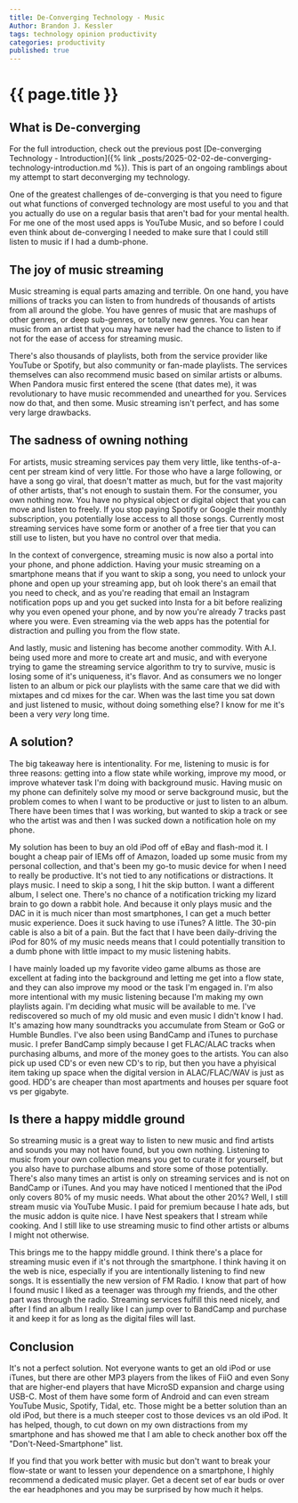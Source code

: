 ```yaml
---
title: De-Converging Technology - Music
Author: Brandon J. Kessler
tags: technology opinion productivity
categories: productivity
published: true
---
```


<h1>{{ page.title }}</h1>

<h2>What is De-converging</h2>
For the full introduction, check out the previous post [De-converging Technology - Introduction]({% link _posts/2025-02-02-de-converging-technology-introduction.md %}). This is part of an ongoing ramblings about my attempt to start deconverging my technology.


One of the greatest challenges of de-converging is that you need to figure out what functions of converged technology are most useful to you and that you actually do use on a regular basis that aren't bad for your mental health. For me one of the most used apps is YouTube Music, and so before I could even think about de-converging I needed to make sure that I could still listen to music if I had a dumb-phone.
<!--more-->

## The joy of music streaming
Music streaming is equal parts amazing and terrible. On one hand, you have millions of tracks you can listen to from hundreds of thousands of artists from all around the globe. You have genres of music that are mashups of other genres, or deep sub-genres, or totally new genres. You can hear music from an artist that you may have never had the chance to listen to if not for the ease of access for streaming music.

There's also thousands of playlists, both from the service provider like YouTube or Spotify, but also community or fan-made playlists. The services themselves can also recommend music based on similar artists or albums. When Pandora music first entered the scene (that dates me), it was revolutionary to have music recommended and unearthed for you. Services now do that, and then some. Music streaming isn't perfect, and has some very large drawbacks.

## The sadness of owning nothing
For artists, music streaming services pay them very little, like tenths-of-a-cent per stream kind of very little. For those who have a large following, or have a song go viral, that doesn't matter as much, but for the vast majority of other artists, that's not enough to sustain them. For the consumer, you own nothing now. You have no physical object or digital object that you can move and listen to freely. If you stop paying Spotify or Google their monthly subscription, you potentially lose access to all those songs. Currently most streaming services have some form or another of a free tier that you can still use to listen, but you have no control over that media.

In the context of convergence, streaming music is now also a portal into your phone, and phone addiction. Having your music streaming on a smartphone means that if you want to skip a song, you need to unlock your phone and open up your streaming app, but oh look there's an email that you need to check, and as you're reading that email an Instagram notification pops up and you get sucked into Insta for a bit before realizing why you even opened your phone, and by now you're already 7 tracks past where you were. Even streaming via the web apps has the potential for distraction and pulling you from the flow state.

And lastly, music and listening has become another commodity. With A.I. being used more and more to create art and music, and with everyone trying to game the streaming service algorithm to try to survive, music is losing some of it's uniqueness, it's flavor. And as consumers we no longer listen to an album or pick our playlists with the same care that we did with mixtapes and cd mixes for the car. When was the last time you sat down and just listened to music, without doing something else? I know for me it's been a very _very_ long time.

## A solution?
The big takeaway here is intentionality. For me, listening to music is for three reasons: getting into a flow state while working, improve my mood, or improve whatever task I'm doing with background music. Having music on my phone can definitely solve my mood or serve background music, but the problem comes to when I want to be productive or just to listen to an album. There have been times that I was working, but wanted to skip a track or see who the artist was and then I was sucked down a notification hole on my phone.

My solution has been to buy an old iPod off of eBay and flash-mod it. I bought a cheap pair of IEMs off of Amazon, loaded up some music from my personal collection, and that's been my go-to music device for when I need to really be productive. It's not tied to any notifications or distractions. It plays music. I need to skip a song, I hit the skip button. I want a different album, I select one. There's no chance of a notification tricking my lizard brain to go down a rabbit hole. And because it only plays music and the DAC in it is much nicer than most smartphones, I can get a much better music experience. Does it suck having to use iTunes? A little. The 30-pin cable is also a bit of a pain. But the fact that I have been daily-driving the iPod for 80% of my music needs means that I could potentially transition to a dumb phone with little impact to my music listening habits.

I have mainly loaded up my favorite video game albums as those are excellent at fading into the background and letting me get into a flow state, and they can also improve my mood or the task I'm engaged in. I'm also more intentional with my music listening because I'm making my own playlists again. I'm deciding what music will be available to me. I've rediscovered so much of my old music and even music I didn't know I had. It's amazing how many soundtracks you accumulate from Steam or GoG or Humble Bundles. I've also been using BandCamp and iTunes to purchase music. I prefer BandCamp simply because I get FLAC/ALAC tracks when purchasing albums, and more of the money goes to the artists. You can also pick up used CD's or even new CD's to rip, but then you have a phyisical item taking up space when the digital version in ALAC/FLAC/WAV is just as good. HDD's are cheaper than most apartments and houses per square foot vs per gigabyte.

## Is there a happy middle ground
So streaming music is a great way to listen to new music and find artists and sounds you may not have found, but you own nothing. Listening to music from your own collection means you get to curate it for yourself, but you also have to purchase albums and store some of those potentially. There's also many times an artist is only on streaming services and is not on BandCamp or iTunes. And you may have noticed I mentioned that the iPod only covers 80% of my music needs. What about the other 20%? Well, I still stream music via YouTube Music. I paid for premium because I hate ads, but the music addon is quite nice. I have Nest speakers that I stream while cooking. And I still like to use streaming music to find other artists or albums I might not otherwise.

This brings me to the happy middle ground. I think there's a place for streaming music even if it's not through the smartphone. I think having it on the web is nice, especially if you are intentionally listening to find new songs. It is essentially the new version of FM Radio. I know that part of how I found music I liked as a teenager was through my friends, and the other part was through the radio. Streaming services fulfill this need nicely, and after I find an album I really like I can jump over to BandCamp and purchase it and keep it for as long as the digital files will last.

## Conclusion
It's not a perfect solution. Not everyone wants to get an old iPod or use iTunes, but there are other MP3 players from the likes of FiiO and even Sony that are higher-end players that have MicroSD expansion and charge using USB-C. Most of them have some form of Android and can even stream YouTube Music, Spotify, Tidal, etc. Those might be a better solution than an old iPod, but there is a much steeper cost to those devices vs an old iPod. It has helped, though, to cut down on my own distractions from my smartphone and has showed me that I am able to check another box off the "Don't-Need-Smartphone" list.

If you find that you work better with music but don't want to break your flow-state or want to lessen your dependence on a smartphone, I highly recommend a dedicated music player. Get a decent set of ear buds or over the ear headphones and you may be surprised by how much it helps.